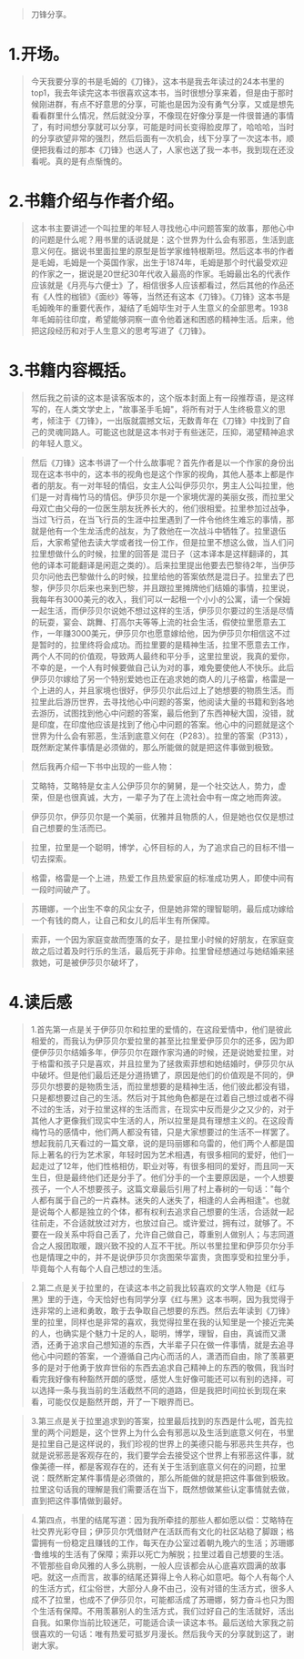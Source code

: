 >刀锋分享。

# 1.开场。

>今天我要分享的书是毛姆的《刀锋》，这本书是我去年读过的24本书里的top1，我去年读完这本书很喜欢这本书，当时很想分享来着，但是由于那时候刚进群，有点不好意思的分享，可能也是因为没有勇气分享，又或是想先看看群里什么情况，然后就没分享，不像现在好像分享是一件很普通的事情了，有时间想分享就可以分享，可能是时间长变得脸皮厚了，哈哈哈，当时的分享欲望非常的强烈，然后后面有一次机会，线下分享了一次这本书，顺便把我看过的那本《刀锋》也送人了，人家也送了我一本书，我到现在还没看呢。真的是有点惭愧的。

# 2.书籍介绍与作者介绍。

>这本书主要讲述一个叫拉里的年轻人寻找他心中问题答案的故事，那他心中的问题是什么呢？用书里的话说就是：这个世界为什么会有邪恶，生活到底意义何在。据说书里面拉里的原型是哲学家维特根斯坦。然后这本书的作者是毛姆，毛姆是一个英国作家，出生于1874年，毛姆是那个时代最受欢迎的作家之一，据说是20世纪30年代收入最高的作家。毛姆最出名的代表作应该就是《月亮与六便士》了，相信很多人应该都看过，然后其他的作品还有《人性的枷锁》《面纱》等等，当然还有这本《刀锋》。《刀锋》这本书是毛姆晚年的重要代表作，凝结了毛姆毕生对于人生意义的全部思考。1938年毛姆前往印度，希望能够洞察一直令他着迷和困惑的精神生活。后来，他把这段经历和对于人生意义的思考写进了《刀锋》。

# 3.书籍内容概括。

>然后我之前读的这本是读客版本的，这个版本封面上有一段推荐语，是这样写的，在人类文学史上，"故事圣手毛姆"，将所有对于人生终极意义的思考，倾注于《刀锋》，一出版就震撼文坛，无数青年在《刀锋》中找到了自己的灵魂同路人。可能这也就是这本书对于有些迷茫，压抑，渴望精神追求的年轻人意义。

>然后《刀锋》这本书讲了一个什么故事呢？首先作者是以一个作家的身份出现在这本书中的，这本书的视角也是这个作家的视角，其他人基本上都是作者的朋友。有一对年轻的情侣，女主人公叫伊莎贝尔，男主人公叫拉里，他们是一对青梅竹马的情侣。伊莎贝尔是一个家境优渥的美丽女孩，而拉里父母双亡由父母的一位医生朋友抚养长大的，他们很相爱。拉里参加过战争，当过飞行员，在当飞行员的生涯中拉里遇到了一件令他终生难忘的事情，那就是他有一个生龙活虎的战友，为了救他在一次战斗中牺牲了。拉里退伍后，大家希望他去读大学或者找一份工作，但是拉里不想这么做，当人们问拉里想做什么的时候，拉里的回答是 混日子（这本译本是这样翻译的，其他的译本可能翻译是闲逛之类的）。后来拉里提出他要去巴黎待2年，当伊莎贝尔问他去巴黎做什么的时候，拉里给他的答案依然是混日子。拉里去了巴黎，伊莎贝尔后来也来到巴黎，并且跟拉里摊牌他们结婚的事情，拉里说，我每年有3000美元的收入，我们可以一起租一个小小的公寓，请一个保姆一起生活，而伊莎贝尔说她不想过这样的生活，伊莎贝尔要过的生活是尽情的玩耍，宴会、跳舞、打高尔夫等等上流的社会生活，假使拉里愿意去工作，一年赚3000美元，伊莎贝尔也愿意嫁给他，因为伊莎贝尔相信这不过是暂时的，拉里终将会成功。而拉里要的是精神生活，拉里不愿意去工作，两个人不同的价值观，导致两人最终和平分手，这里拉里说，我真的爱你，不幸的是，一个人有时候要做自己认为对的事，难免要使他人不快乐。此后伊莎贝尔嫁给了另一个特别爱她也正在追求她的商人的儿子格雷，格雷是一个上进的人，并且家境也很好，伊莎贝尔此后过上了她想要的物质生活。而拉里此后游历世界，去寻找他心中问题的答案，他阅读大量的书籍和到各地去游历，试图找到他心中问题的答案，最后他到了东西神秘大国，没错，就是印度，在印度他应该是找到了他心中问题的答案。他心中的问题就是这个世界为什么会有邪恶，生活到底意义何在（P283）。拉里的答案（P313），既然断定某件事情是必须做的，那么所能做的就是把这件事做到极致。

>然后我再介绍一下书中出现的一些人物：

>艾略特，艾略特是女主人公伊莎贝尔的舅舅，是一个社交达人，势力，虚荣，但是也很真诚，大方，一辈子为了在上流社会中有一席之地而奔波。

>伊莎贝尔，伊莎贝尔是一个美丽，优雅并且物质的人，但是她也仅仅是想过自己想要的生活而已。

>拉里，拉里是一个聪明，博学，心怀目标的人，为了追求自己的目标不惜一切去探索。

>格雷，格雷是一个上进，热爱工作且热爱家庭的标准成功男人，即使中间有一段时间破产了。

>苏珊娜，一个出生不幸的风尘女子，但是她非常的理智聪明，最后成功嫁给一个有钱的商人，让自己和女儿的后半生有所保障。

>索菲，一个因为家庭变故而堕落的女子，是拉里小时候的好朋友，在家庭变故之后过着及时行乐的生活，最后死于非命。拉里曾经想通过与她结婚来拯救她，可是被伊莎贝尔破坏了，

# 4.读后感

>1.首先第一点是关于伊莎贝尔和拉里的爱情的，在这段爱情中，他们是彼此相爱的，而我认为伊莎贝尔爱拉里的甚至比拉里爱伊莎贝尔的还多，因为即便伊莎贝尔结婚多年，伊莎贝尔在跟作家沟通的时候，还是说她爱拉里，对于格雷和孩子只是喜欢，并且拉里为了拯救索菲想和她结婚时，伊莎贝尔从中破坏。但是他们最后还是分道扬镳了，原因是他们的价值观是不同的，伊莎贝尔想要的是物质生活，而拉里想要的是精神生活，他们彼此都没有错，只是都想要过自己的生活。然后对于其他角色都是在过着自己想过或者不得不过的生活，对于拉里这样的生活而言，在现实中反而是少之又少的，对于其他人才更像我们现实中生活的人，所以拉里是具有理想主义的。在这段青梅竹马的感情中，他们两人都没有错，只是大家想要过的生活不一样罢了。想起我前几天看过的一篇文章，说的是玛丽娜和乌雷的，他们两个人都是国际上著名的行为艺术家，年轻时因为艺术相遇，有很多相同的爱好，他们一起走过了12年，他们性格相仿，职业对等，有很多相同的爱好，而且同一天生日，但是最终他们还是分手了。他们分手的一个主要原因是，一个人想要孩子，一个人不想要孩子。这篇文章最后引用了村上春树的一句话："每个人都有属于自己的一片森林。迷失的人迷失了，相逢的人会再相逢"。也就是说每个人都是独立的个体，都有权利去追求自己想要的生活，合适就一起往前走，不合适就放过对方，也放过自己。或许爱过，拥有过，就够了。不要在一段关系中将自己丢了，允许自己做自己，尊重别人做别人；与志同道合之人报团取暖，跟兴致不投的人互不干扰。所以书里拉里和伊莎贝尔分手也是情理之中的，并不是说伊莎贝尔贪图荣华富贵，贪图享受和拉里分手，毕竟每个人有每个人自己想过的生活。

>2.第二点是关于拉里的，在读这本书之前我比较喜欢的文学人物是《红与黑》里的于连，今天恰好也有同学分享《红与黑》这本书啊，因为我觉得于连非常的上进和勇敢，敢于去争取自己想要的东西。然后去年读到《刀锋》里的拉里，同样也是非常的喜欢，我觉得拉里在我的认知里是一个接近完美的人，也确实是个魅力十足的人，聪明，博学，理智，自由，真诚而又潇洒，还勇于追求自己想知道的东西，大半辈子只在做一件事情，就是去追寻他心中问题的答案，一个遵循自己内心而活的人，潇洒而自由，除了羡慕更多的是对于他勇于放弃世俗的东西去追求自己精神上的东西的敬佩，我当时看完我好像有种豁然开朗的感觉，感觉人生好像可能还可以有别的选择，可以选择一条与我当前的生活截然不同的道路，但是我把时间拉长到现在来看，可能仅仅是豁然开朗，开了一下眼界而已。

>3.第三点是关于拉里追求到的答案，拉里最后找到的东西是什么呢，首先拉里的两个问题是，这个世界上为什么会有邪恶以及生活到底意义何在，书里是拉里自己是这样说的，我们珍视的世界上的美德只能与邪恶共生共存，也就是说邪恶是客观存在的，我们要学会去接受这个世界上有邪恶这件事，就像美德一样，都是客观存在的，还有关于生活到底意义何在的问题，拉里说：既然断定某件事情是必须做的，那么所能做的就是把这件事做到极致。拉里这句话我的理解是我们需要活在当下，既然想做某些认定事情就去做，直到把这件事情做到最好。

>4.第四点，书里的结尾写道：因为我所牵挂的那些人都如愿以偿：艾略特在社交界光彩夺目；伊莎贝尔凭借财产在活跃而有文化的社区站稳了脚跟；格雷拥有一份稳定且赚钱的工作，每天在办公室过着朝九晚六的生活；苏珊娜·鲁维埃的生活有了保障；索菲以死亡为解脱；拉里过着自己想要的生活。不管那些自命风雅的人多么挑剔，一般人应该都会从心底喜欢圆满的故事吧。就这一点而言，故事的结尾还算得上令人称心如意吧。每个人有每个人的生活方式，红尘俗世，大部分人身不由己，没有对错的生活方式，很多人成不了拉里，也成不了伊莎贝尔，可能都活成了苏珊娜，努力奋斗也只为图个生活有保障。不用羡慕别人的生活方式，我们过好自己的生活就好，活出自我。如果你当前比较迷茫，可能适合读一读这本书。最后送给大家我之前很喜欢的一句话：唯有热爱可抵岁月漫长。然后我今天的分享就到这了，谢谢大家。
